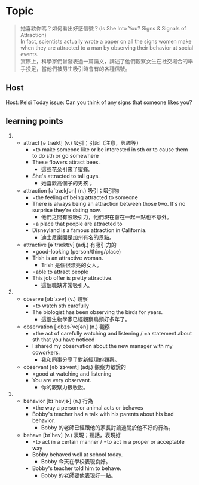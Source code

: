# Topic

> 她喜歡你嗎？如何看出好感信號？(Is She Into You? Signs & Signals of Attraction) <br>
> In fact, scientists actually wrote a paper on all the signs women make when they are attracted to a man by observing their behavior at social events. <br>
> 實際上，科學家們曾發表過一篇論文，講述了他們觀察女生在社交場合的舉手投足，當他們被男生吸引時會有的各種信號。 <br>

## Host
Host: Kelsi
Today issue: Can you think of any signs that someone likes you?

## learning points
1. 
    * attract  [əˋtrækt]  (v.)  吸引；引起（注意，興趣等）
    	*  =to make someone like or be interested in sth or to cause them to do sth or go somewhere
     	-  These flowers attract bees.
    	   * 這些花朵引來了蜜蜂。
      -  She's attracted to tall guys.
         +  她喜歡高個子的男孩 。
    * attraction  [əˋtrækʃən]  (n.)  吸引；吸引物
      *  =the feeling of being attracted to someone
      -  There is always being an attraction between those two. It's no surprise they're dating now.
         +  他們之間有股吸引力，他們現在會在一起一點也不意外。
      *  =a place that people are attracted to
      -  Disneyland is a famous attraction in California.
         +  迪士尼樂園是加州有名的景點。
    * attractive  [əˋtræktɪv]  (adj.)  有吸引力的
      *  =good-looking (person/thing/place)
      -  Trish is an attractive woman.
         +  Trish 是個很漂亮的女人。
      *  =able to attract people
      -  This job offer is pretty attractive.
         +  這個職缺非常吸引人。
2. 
    * observe  [əbˋzɝv]  (v.)  觀察
      *  =to watch sth carefully
      -  The biologist has been observing the birds for years.
         +  這個生物學家已經觀察鳥類好多年了。
    * observation  [͵ɑbzɝˋveʃən]  (n.)  觀察
      *  =the act of carefully watching and listening / =a statement about sth that you have noticed
      -  I shared my observation about the new manager with my coworkers.
         +  我和同事分享了對新經理的觀察。
    * observant  [əbˋzɝvənt]  (adj.)  觀察力敏銳的
      *  =good at watching and listening 
      -  You are very observant.
         +  你的觀察力很敏銳。
3. 
    * behavior  [bɪˋhevjɚ]  (n.)  行為
      *  =the way a person or animal acts or behaves
      -  Bobby's teacher had a talk with his parents about his bad behavior.
         +  Bobby 的老師已經跟他的家長討論過關於他不好的行為。
    * behave  [bɪˋhev]  (v.)  表現；聽話，表現好
      *  =to act in a certain manner / =to act in a proper or acceptable way
      -  Bobby behaved well at school today.
         +  Bobby 今天在學校表現良好。
      -  Bobby's teacher told him to behave.
         +  Bobby 的老師要他表現好一點。
